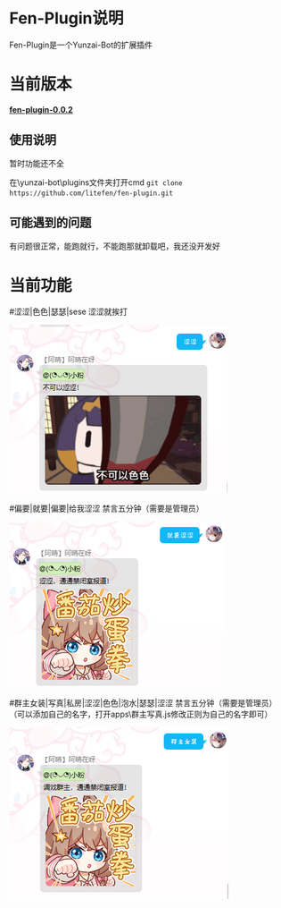 # Fen-Plugin说明
Fen-Plugin是一个Yunzai-Bot的扩展插件
# 当前版本
[**fen-plugin-0.0.2**](https://github.com/litefen/fen-plugin)
## 使用说明
暂时功能还不全

在\yunzai-bot\plugins文件夹打开cmd
`git clone  https://github.com/litefen/fen-plugin.git`
## 可能遇到的问题

有问题很正常，能跑就行，不能跑那就卸载吧，我还没开发好

# 当前功能

 #涩涩|色色|瑟瑟|sese
涩涩就挨打

![](data/readme/涩涩.png)

 #偏要|就要|偏要|给我涩涩
禁言五分钟（需要是管理员）

![](data/readme/就要涩涩.png)

 #群主女装|写真|私房|涩涩|色色|泡水|瑟瑟|涩涩
禁言五分钟（需要是管理员）
（可以添加自己的名字，打开apps\群主写真.js修改正则为自己的名字即可）

![](data/readme/群主女装.png)